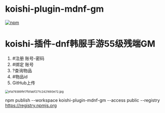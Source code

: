 # koishi-plugin-mdnf-gm

[![npm](https://img.shields.io/npm/v/koishi-plugin-mdnf-gm?style=flat-square)](https://www.npmjs.com/package/koishi-plugin-mdnf-gm)


# koishi-插件-dnf韩服手游55级残端GM

1. #注册 账号-密码
2. #绑定 账号
3. ?查询物品
4. #物品id 
5. GitHub上传

<img src="https://s2.loli.net/2024/01/09/LYlH8knBgCjh3R7.jpg" alt="e1a79389fe17fd1abf271c2421693e72.jpg" style="zoom:67%;" />



npm publish --workspace koishi-plugin-mdnf-gm --access public --registry https://registry.npmjs.org
